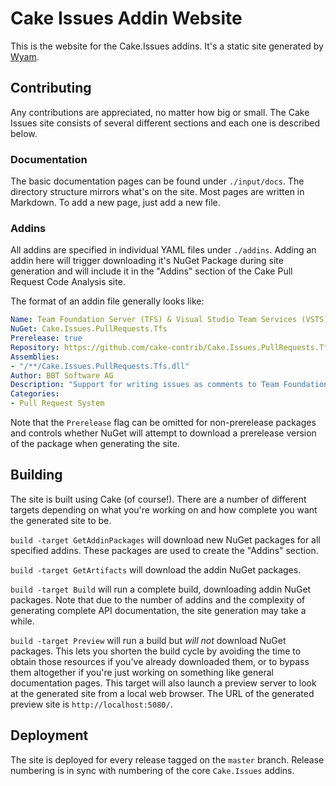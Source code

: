 # Cake Issues Addin Website

This is the website for the Cake.Issues addins.
It's a static site generated by [Wyam](http://wyam.io).

## Contributing

Any contributions are appreciated, no matter how big or small.
The Cake Issues site consists of several different sections and each one is described below.

### Documentation

The basic documentation pages can be found under `./input/docs`.
The directory structure mirrors what's on the site.
Most pages are written in Markdown.
To add a new page, just add a new file.

### Addins

All addins are specified in individual YAML files under `./addins`.
Adding an addin here will trigger downloading it's NuGet Package during site generation and will include it in the "Addins" section of the Cake Pull Request Code Analysis site.

The format of an addin file generally looks like:

```yml
Name: Team Foundation Server (TFS) & Visual Studio Team Services (VSTS) Support
NuGet: Cake.Issues.PullRequests.Tfs
Prerelease: true
Repository: https://github.com/cake-contrib/Cake.Issues.PullRequests.Tfs
Assemblies:
- "/**/Cake.Issues.PullRequests.Tfs.dll"
Author: BBT Software AG
Description: "Support for writing issues as comments to Team Foundation Server or Visual Studio Team Services pull requests."
Categories:
- Pull Request System
```

Note that the `Prerelease` flag can be omitted for non-prerelease packages and controls whether NuGet will attempt to download a prerelease version of the package when generating the site.

## Building

The site is built using Cake (of course!). There are a number of different targets depending on what you're working on and how complete you want the generated site to be.

`build -target GetAddinPackages` will download new NuGet packages for all specified addins.
These packages are used to create the "Addins" section.

`build -target GetArtifacts` will download the addin NuGet packages.

`build -target Build` will run a complete build, downloading addin NuGet packages.
Note that due to the number of addins and the complexity of generating complete API documentation, the site generation may take a while.

`build -target Preview` will run a build but *will not* download NuGet packages.
This lets you shorten the build cycle by avoiding the time to obtain those resources if you've already downloaded them, or to bypass them altogether if you're just working on something like general documentation pages.
This target will also launch a preview server to look at the generated site from a local web browser.
The URL of the generated preview site is `http://localhost:5080/`.

## Deployment

The site is deployed for every release tagged on the `master` branch.
Release numbering is in sync with numbering of the core `Cake.Issues` addins.

